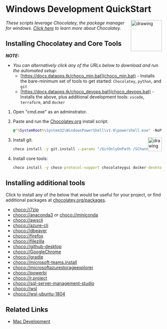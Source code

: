 # Windows Development QuickStart

<!-- markdownlint-disable MD033 - no-inline-html -->

<a href="chocolatey.org"><img src="https://chocolatey.org/content/images/logo_square.svg" alt="drawing" width="100" style="float: right"/></a>

_These scripts leverage Chocolatey, the package manager for windows. [Click here](https://chocolatey.org/why-chocolatey) to learn more about Chocolatey._

<!-- markdownlint-capture -->
<!-- markdownlint-disable -->
<!-- markdownlint-restore -->

## Installing Chocolatey and Core Tools

_**NOTE:**_

- _You can alternatively click any of the URLs below to download and run the automated setup:_
  - [https://docs.dataops.tk/choco_min.bat](choco_min.bat) - Installs the bare-minimum set of tools to get started: `Chocolatey`, `python`, and `git`
  - [https://docs.dataops.tk/choco_devops.bat](choco_devops.bat) - Installs the above, plus additional development tools: `vscode`, `terraform`, and `docker`

1. Open "cmd.exe" as an adminstrator.
2. Paste and run the [Chocolatey.org](https://chocolatey.org/docs/installation#install-with-cmdexe) install script:

    ```cmd
    @"%SystemRoot%\System32\WindowsPowerShell\v1.0\powershell.exe" -NoProfile -InputFormat None -ExecutionPolicy Bypass -Command "iex ((New-Object System.Net.WebClient).DownloadString('https://chocolatey.org/install.ps1'))" && SET "PATH=%PATH%;%ALLUSERSPROFILE%\chocolatey\bin"
    ```

    <a href="https://git-scm.com/"><img src="https://git-scm.com/images/logo@2x.png" alt="drawing" width="45" style="float: right"/></a>

3. Install git.

    ```cmd
    choco install -y git.install --params "/GitOnlyOnPath /SChannel /NoAutoCrlf /WindowsTerminal"
    ```

4. Install core tools:

    ```cmd
    choco install -y choco-protocol-support chocolateygui docker-desktop python3 sudo terraform vscode
    ```

## Installing additional tools

Click to install any of the below that would be useful for your project, or find additional packages at [chocolatey.org/packages](https://chocolatey.org/packages).

- [choco://7zip](choco://7zip)
- [choco://anaconda3](choco://anaconda3) or [choco://miniconda](choco://miniconda)
- [choco://awscli](choco://awscli)
- [choco://azure-cli](choco://azure-cli)
- [choco://dbeaver](choco://dbeaver)
- [choco://firefox](choco://firefox)
- [choco://filezilla](choco://filezilla)
- [choco://github-desktop](choco://github-desktop)
- [choco://GoogleChrome](choco://GoogleChrome)
- [choco://gradle](choco://gradle)
- [choco://microsoft-teams.install](choco://microsoft-teams.install)
- [choco://microsoftazurestorageexplorer](choco://microsoftazurestorageexplorer)
- [choco://powerbi](choco://powerbi)
- [choco://r.project](choco://r.project)
- [choco://sql-server-management-studio](choco://sql-server-management-studio)
- [choco://wsl](choco://wsl)
- [choco://wsl-ubuntu-1804](choco://wsl-ubuntu-1804)

## Related Links

- [Mac Development](mac_development.md)
